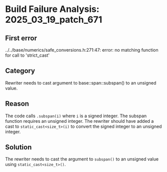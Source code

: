 # Build Failure Analysis: 2025_03_19_patch_671

## First error

../../base/numerics/safe_conversions.h:271:47: error: no matching function for call to 'strict_cast'

## Category
Rewriter needs to cast argument to base::span::subspan() to an unsigned value.

## Reason
The code calls `.subspan(i)` where `i` is a signed integer. The subspan function requires an unsigned integer. The rewriter should have added a cast to `static_cast<size_t>(i)` to convert the signed integer to an unsigned integer.

## Solution
The rewriter needs to cast the argument to `subspan()` to an unsigned value using `static_cast<size_t>()`.